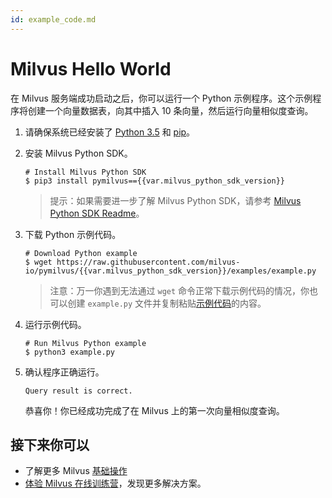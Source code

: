 ```yaml
---
id: example_code.md
---
```

# Milvus Hello World

在 Milvus 服务端成功启动之后，你可以运行一个 Python 示例程序。这个示例程序将创建一个向量数据表，向其中插入 10 条向量，然后运行向量相似度查询。

1. 请确保系统已经安装了 [Python 3.5](https://www.python.org/downloads/) 和 [pip](https://pip.pypa.io/en/stable/installing/)。

2. 安装 Milvus Python SDK。

   ```shell
   # Install Milvus Python SDK
   $ pip3 install pymilvus=={{var.milvus_python_sdk_version}}
   ```

   > 提示：如果需要进一步了解 Milvus Python SDK，请参考 [Milvus Python SDK Readme](https://github.com/milvus-io/pymilvus/blob/master/README.md)。
   
3. 下载 Python 示例代码。
   
   ```shell
   # Download Python example
   $ wget https://raw.githubusercontent.com/milvus-io/pymilvus/{{var.milvus_python_sdk_version}}/examples/example.py
   ```
   
   > 注意：万一你遇到无法通过 `wget` 命令正常下载示例代码的情况，你也可以创建 `example.py` 文件并复制粘贴[示例代码](https://github.com/milvus-io/pymilvus/blob/{{var.milvus_python_sdk_version}}/examples/example.py)的内容。

4. 运行示例代码。

   ```shell
   # Run Milvus Python example
   $ python3 example.py
   ```

5. 确认程序正确运行。

   ```shell
   Query result is correct.
   ```

   恭喜你！你已经成功完成了在 Milvus 上的第一次向量相似度查询。

## 接下来你可以

- 了解更多 Milvus [基础操作](milvus_operation.md)
- [体验 Milvus 在线训练营](https://github.com/milvus-io/bootcamp)，发现更多解决方案。
